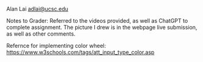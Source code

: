 Alan Lai
adlai@ucsc.edu

Notes to Grader:
Referred to the videos provided, as well as ChatGPT to complete assignment. 
The picture I drew is in the webpage live submission, as well as other comments. 

Refernce for implementing color wheel: 
https://www.w3schools.com/tags/att_input_type_color.asp

